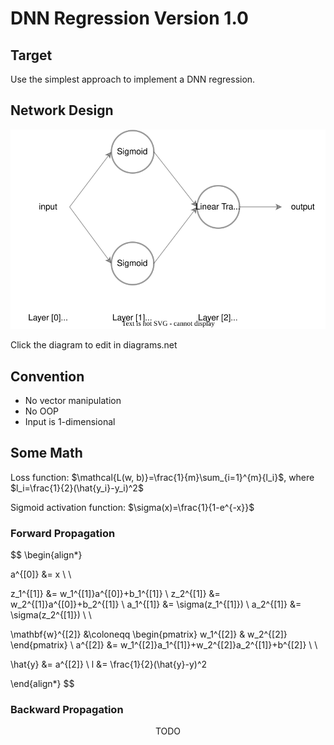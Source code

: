 # DNN Regression Version 1.0

## Target

Use the simplest approach to implement a DNN regression.

## Network Design

[ ![DNNR V1.0 Architecture][svg-path] ][diagram-url]

Click the diagram to edit in diagrams.net

[svg-path]: ./DNNR%20V1.0%20Architecture.drawio.svg
[diagram-url]: https://app.diagrams.net/?src=about#Uhttps://raw.githubusercontent.com/Ki-Seki/DNN-Regression-Step-by-Step/master/DNNR%20V1.0/DNNR%20V1.0%20Architecture.drawio.svg

## Convention

* No vector manipulation
* No OOP
* Input is 1-dimensional

## Some Math

Loss function: $\mathcal{L(w, b)}=\frac{1}{m}\sum_{i=1}^{m}{l_i}$, where $l_i=\frac{1}{2}(\hat{y_i}-y_i)^2$

Sigmoid activation function: $\sigma(x)=\frac{1}{1-e^{-x}}$

### Forward Propagation

$$
\begin{align*}

a^{[0]} &= x \\ \\

z_1^{[1]} &= w_1^{[1]}a^{[0]}+b_1^{[1]} \\
z_2^{[1]} &= w_2^{[1]}a^{[0]}+b_2^{[1]} \\
a_1^{[1]} &= \sigma(z_1^{[1]}) \\
a_2^{[1]} &= \sigma(z_2^{[1]}) \\ \\

\mathbf{w}^{[2]} &\coloneqq
\begin{pmatrix} w_1^{[2]} & w_2^{[2]} \end{pmatrix} \\
a^{[2]} &= w_1^{[2]}a_1^{[1]}+w_2^{[2]}a_2^{[1]}+b^{[2]} \\ \\

\hat{y} &= a^{[2]} \\
l &= \frac{1}{2}(\hat{y}-y)^2

\end{align*}
$$

### Backward Propagation

$$
\text{TODO}
$$